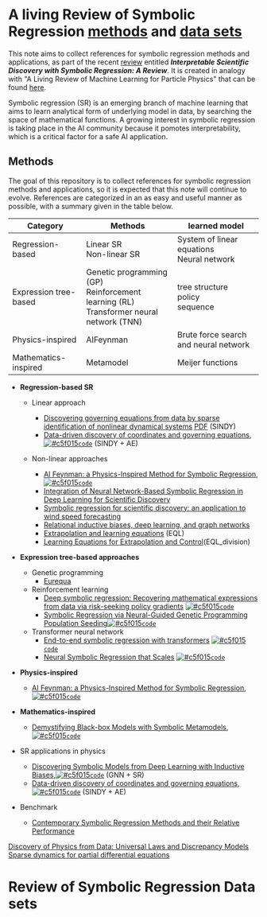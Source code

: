 # A living Review of Symbolic Regression [methods](#methods) and [data sets](#review-of-symbolic-regression-data-sets)

This note aims to collect references for symbolic regression methods and applications, as part of the recent [review](https://arxiv.org/abs/2211.10873) entitled ***Interpretable Scientific Discovery with Symbolic Regression: A Review***. It is created in analogy with "A Living Review of Machine Learning for Particle Physics" that can be found [here](https://iml-wg.github.io/HEPML-LivingReview/).

Symbolic regression (SR) is an emerging branch of machine learning that aims to learn analytical form of underlying model in data, by searching the space of mathematical functions. A growing interest in symbolic regression is taking place in the AI community because it pomotes interpretability, which is a critical factor for a safe AI application.  

## Methods 
The goal of this repository is to collect references for symbolic regression methods and applications, so it is expected that this note will continue to evolve. References are categorized in an as easy and useful manner as possible, with a summary given in the table below. 

| Category | Methods | learned model |
| -------- | ------- | ----- 
| Regression-based | Linear SR <br> Non-linear SR | System of linear equations <br> Neural network |
| Expression tree-based | Genetic programming (GP) <br> Reinforcement learning (RL) <br> Transformer neural network (TNN) | tree structure <br> policy <br> sequence |
| Physics-inspired | AIFeynman | Brute force search and neural network |
| Mathematics-inspired| Metamodel | Meijer functions |

* **Regression-based SR**
  * Linear approach
    * [Discovering governing equations from data by sparse identification of nonlinear dynamical systems](https://www.pnas.org/doi/full/10.1073/pnas.1517384113) [PDF](https://www.pnas.org/content/pnas/113/15/3932.full.pdf?with-ds=yes&source=post_page---------------------------) (SINDY)
    * [Data-driven discovery of coordinates and governing equations](https://www.pnas.org/content/pnas/116/45/22445.full.pdf), [![#c5f015](https://via.placeholder.com/15/c5f015/000000?text=+)`code`](https://github.com/kpchamp/SindyAutoencoders) (SINDY + AE)

  * Non-linear approaches
    * [AI Feynman: a Physics-Inspired Method for Symbolic Regression](https://arxiv.org/pdf/1905.11481.pdf), [![#c5f015](https://via.placeholder.com/15/c5f015/000000?text=+)`code`](https://github.com/SJ001/AI-Feynman)
    * [Integration of Neural Network-Based Symbolic Regression in Deep Learning for Scientific Discovery](https://arxiv.org/pdf/1912.04825.pdf)
    * [Symbolic regression for scientific discovery: an application to wind speed forecasting](https://arxiv.org/pdf/2102.10570.pdf)
    * [Relational inductive biases, deep learning, and graph networks](https://arxiv.org/pdf/1806.01261.pdf)
    * [Extrapolation and learning equations](https://arxiv.org/pdf/1610.02995.pdf) (EQL)
    * [Learning Equations for Extrapolation and Control](http://proceedings.mlr.press/v80/sahoo18a/sahoo18a.pdf)(EQL_division)

* **Expression tree-based approaches**
  * Genetic programming
       * [Eurequa](https://link.springer.com/content/pdf/10.1007/s10710-010-9124-z.pdf)
  * Reinforcement learning
    * [Deep symbolic regression: Recovering mathematical expressions from data via risk-seeking policy gradients](https://openreview.net/forum?id=m5Qsh0kBQG) [![#c5f015](https://via.placeholder.com/15/c5f015/000000?text=+)`code`](https://github.com/brendenpetersen/deep-symbolic-optimization)
    * [Symbolic Regression via Neural-Guided Genetic Programming Population Seeding](https://proceedings.neurips.cc/paper/2021/hash/d073bb8d0c47f317dd39de9c9f004e9d-Abstract.html)[![#c5f015](https://via.placeholder.com/15/c5f015/000000?text=+)`code`](https://github.com/brendenpetersen/deep-symbolic-optimization)
  * Transformer neural network
    * [End-to-end symbolic regression with transformers](https://arxiv.org/abs/2204.10532) [![#c5f015](https://via.placeholder.com/15/c5f015/000000?text=+)`code`](https://github.com/facebookresearch/symbolicregression)
    * [Neural Symbolic Regression that Scales](https://arxiv.org/abs/2106.06427) [![#c5f015](https://via.placeholder.com/15/c5f015/000000?text=+)`code`](https://github.com/SymposiumOrganization/NeuralSymbolicRegressionThatScales)

* **Physics-inspired**
  * [AI Feynman: a Physics-Inspired Method for Symbolic Regression](https://arxiv.org/pdf/1905.11481.pdf), [![#c5f015](https://via.placeholder.com/15/c5f015/000000?text=+)`code`](https://github.com/SJ001/AI-Feynman)

* **Mathematics-inspired**
  * [Demystifying Black-box Models with
Symbolic Metamodels](https://www.vanderschaar-lab.com/papers/NIPS2019_DBM.pdf), [![#c5f015](https://via.placeholder.com/15/c5f015/000000?text=+)`code`](https://github.com/vanderschaarlab/mlforhealthlabpub/tree/main/alg/symbolic_metamodeling)

* SR applications in physics
  * [Discovering Symbolic Models from Deep Learning with Inductive Biases](https://arxiv.org/pdf/2006.11287.pdf),[![#c5f015](https://via.placeholder.com/15/c5f015/000000?text=+)`code`](https://github.com/MilesCranmer/symbolic_deep_learning) (GNN + SR)
  * [Data-driven discovery of coordinates and governing equations](https://www.pnas.org/content/pnas/116/45/22445.full.pdf), [![#c5f015](https://via.placeholder.com/15/c5f015/000000?text=+)`code`](https://github.com/kpchamp/SindyAutoencoders) (SINDY + AE)

* Benchmark
  * [Contemporary Symbolic Regression Methods and their Relative Performance](https://arxiv.org/pdf/2107.14351.pdf)

[Discovery of Physics from Data: Universal Laws and Discrepancy Models](https://arxiv.org/pdf/1906.07906.pdf)
[Sparse dynamics for partial differential equations]()

# Review of Symbolic Regression Data sets


